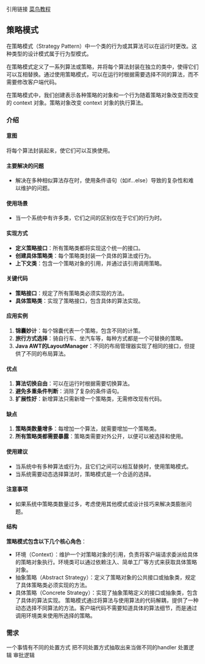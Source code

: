 引用链接 [菜鸟教程](https://www.runoob.com/design-pattern/strategy-pattern.html)

## 策略模式
在策略模式（Strategy Pattern）中一个类的行为或其算法可以在运行时更改。这种类型的设计模式属于行为型模式。

在策略模式定义了一系列算法或策略，并将每个算法封装在独立的类中，使得它们可以互相替换。通过使用策略模式，可以在运行时根据需要选择不同的算法，而不需要修改客户端代码。

在策略模式中，我们创建表示各种策略的对象和一个行为随着策略对象改变而改变的 context 对象。策略对象改变 context 对象的执行算法。

### 介绍
#### 意图
将每个算法封装起来，使它们可以互换使用。

#### 主要解决的问题
+ 解决在多种相似算法存在时，使用条件语句（如if...else）导致的复杂性和难以维护的问题。
#### 使用场景
+ 当一个系统中有许多类，它们之间的区别仅在于它们的行为时。
#### 实现方式
+ **定义策略接口**：所有策略类都将实现这个统一的接口。
+ **创建具体策略类**：每个策略类封装一个具体的算法或行为。
+ **上下文类**：包含一个策略对象的引用，并通过该引用调用策略。
#### 关键代码
+ **策略接口**：规定了所有策略类必须实现的方法。
+ **具体策略类**：实现了策略接口，包含具体的算法实现。
#### 应用实例
1. **锦囊妙计**：每个锦囊代表一个策略，包含不同的计策。
2. **旅行方式选择**：骑自行车、坐汽车等，每种方式都是一个可替换的策略。
3. **Java AWT的LayoutManager**：不同的布局管理器实现了相同的接口，但提供了不同的布局算法。
#### 优点
1. **算法切换自由**：可以在运行时根据需要切换算法。
2. **避免多重条件判断**：消除了复杂的条件语句。
3. **扩展性好**：新增算法只需新增一个策略类，无需修改现有代码。
#### 缺点
1. **策略类数量增多**：每增加一个算法，就需要增加一个策略类。
2. **所有策略类都需要暴露**：策略类需要对外公开，以便可以被选择和使用。
#### 使用建议
+ 当系统中有多种算法或行为，且它们之间可以相互替换时，使用策略模式。
+ 当系统需要动态选择算法时，策略模式是一个合适的选择。
#### 注意事项
+ 如果系统中策略类数量过多，考虑使用其他模式或设计技巧来解决类膨胀问题。
#### 结构
**策略模式包含以下几个核心角色**：

+ 环境（Context）：维护一个对策略对象的引用，负责将客户端请求委派给具体的策略对象执行。环境类可以通过依赖注入、简单工厂等方式来获取具体策略对象。
+ 抽象策略（Abstract Strategy）：定义了策略对象的公共接口或抽象类，规定了具体策略类必须实现的方法。
+ 具体策略（Concrete Strategy）：实现了抽象策略定义的接口或抽象类，包含了具体的算法实现。
策略模式通过将算法与使用算法的代码解耦，提供了一种动态选择不同算法的方法。客户端代码不需要知道具体的算法细节，而是通过调用环境类来使用所选择的策略。

### 需求
一个事情有不同的处置方式 把不同处置方式抽取出来当做不同的handler
处置逻辑
审批逻辑